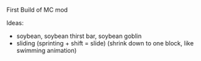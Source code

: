 First Build of MC mod

Ideas:
- soybean, soybean thirst bar, soybean goblin
- sliding (sprinting + shift = slide) (shrink down to one block, like swimming animation)